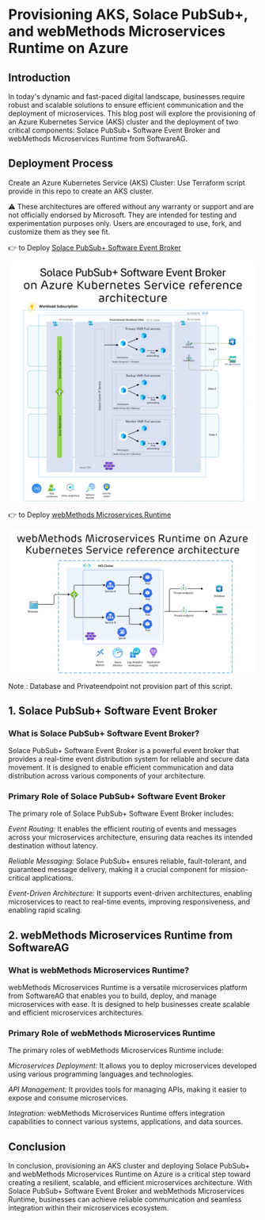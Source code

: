 # Provisioning AKS, Solace PubSub+, and webMethods Microservices Runtime on Azure

## Introduction
In today's dynamic and fast-paced digital landscape, businesses require robust and scalable solutions to ensure efficient communication and the deployment of microservices. This blog post will explore the provisioning of an Azure Kubernetes Service (AKS) cluster and the deployment of two critical components: Solace PubSub+ Software Event Broker and webMethods Microservices Runtime from SoftwareAG.

## Deployment Process

Create an Azure Kubernetes Service (AKS) Cluster: Use Terraform script provide in this repo to create an AKS cluster.

:warning: These architectures are offered without any warranty or support and are not officially endorsed by Microsoft. They are intended for testing and experimentation purposes only. Users are encouraged to use, fork, and customize them as they see fit.


:point_right: to Deploy [Solace PubSub+ Software Event Broker](/solace/README.md)

![Solace PubSub+ Software Event Brokeron Azure Kubernetes Service reference architecture](images/solacepubsub.png)

:point_right: to Deploy [webMethods Microservices Runtime](/webmethods/README.md)

![webMethods Microservices Runtime on Azure Kubernetes Service reference architecture](images/webmethodes.png)


Note : Database and Privateendpoint not provision part of this script.

## 1. Solace PubSub+ Software Event Broker
### What is Solace PubSub+ Software Event Broker?
Solace PubSub+ Software Event Broker is a powerful event broker that provides a real-time event distribution system for reliable and secure data movement. It is designed to enable efficient communication and data distribution across various components of your architecture.

### Primary Role of Solace PubSub+ Software Event Broker
The primary role of Solace PubSub+ Software Event Broker includes:

*Event Routing:* It enables the efficient routing of events and messages across your microservices architecture, ensuring data reaches its intended destination without latency.

*Reliable Messaging:* Solace PubSub+ ensures reliable, fault-tolerant, and guaranteed message delivery, making it a crucial component for mission-critical applications.

*Event-Driven Architecture:* It supports event-driven architectures, enabling microservices to react to real-time events, improving responsiveness, and enabling rapid scaling.

## 2. webMethods Microservices Runtime from SoftwareAG
### What is webMethods Microservices Runtime?
webMethods Microservices Runtime is a versatile microservices platform from SoftwareAG that enables you to build, deploy, and manage microservices with ease. It is designed to help businesses create scalable and efficient microservices architectures.

### Primary Role of webMethods Microservices Runtime
The primary roles of webMethods Microservices Runtime include:

*Microservices Deployment:* It allows you to deploy microservices developed using various programming languages and technologies.

*API Management:* It provides tools for managing APIs, making it easier to expose and consume microservices.

*Integration:* webMethods Microservices Runtime offers integration capabilities to connect various systems, applications, and data sources.

## Conclusion
In conclusion, provisioning an AKS cluster and deploying Solace PubSub+ and webMethods Microservices Runtime on Azure is a critical step toward creating a resilient, scalable, and efficient microservices architecture. With Solace PubSub+ Software Event Broker and webMethods Microservices Runtime, businesses can achieve reliable communication and seamless integration within their microservices ecosystem.